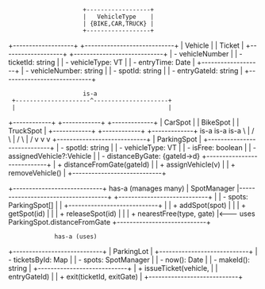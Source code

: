                          +------------------+
                         |   VehicleType    |
                         | {BIKE,CAR,TRUCK} |
                         +------------------+

+-------------------+                 +----------------------------+
|      Vehicle      |                 |         Ticket             |
+-------------------+                 +----------------------------+
| - vehicleNumber   |                 | - ticketId: string         |
| - vehicleType: VT |                 | - entryTime: Date          |
+-------------------+                 | - vehicleNumber: string    |
                                      | - spotId: string           |
                                      | - entryGateId: string      |
                                      +----------------------------+

                         is-a
     +---------------------^---------------------+
     |                                           |
+------------+      +------------+        +-------------+
|  CarSpot   |      |  BikeSpot  |        |  TruckSpot  |
+------------+      +------------+        +-------------+
      is-a                 is-a                  is-a
          \                 |                    /
           \                |                   /
            \               |                  /
             v              v                 v
                +----------------------------+
                |        ParkingSpot         |
                +----------------------------+
                | - spotId: string           |
                | - vehicleType: VT          |
                | - isFree: boolean          |
                | - assignedVehicle?:Vehicle |
                | - distanceByGate: {gateId->d}
                +----------------------------+
                | + distanceFromGate(gateId) |
                | + assignVehicle(v)         |
                | + removeVehicle()          |
                +----------------------------+

+----------------------------+          has-a (manages many)
|        SpotManager         |------------------------------------+
+----------------------------+                                    |
| - spots: ParkingSpot[]     |                                    |
+----------------------------+                                    |
| + addSpot(spot)            |                                    |
| + getSpot(id)              |                                    |
| + releaseSpot(id)          |                                    |
| + nearestFree(type, gate)  |<--- uses ParkingSpot.distanceFromGate
+----------------------------+

                 has-a (uses)
+----------------------------+
|        ParkingLot          |
+----------------------------+
| - ticketsById: Map         |
| - spots: SpotManager       |
| - now(): Date              |
| - makeId(): string         |
+----------------------------+
| + issueTicket(vehicle,     |
|               entryGateId) |
| + exit(ticketId, exitGate) |
+----------------------------+
